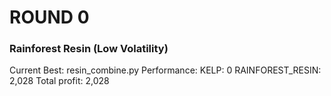 # ROUND 0

### Rainforest Resin (Low Volatility)

Current Best: resin_combine.py
Performance: 
KELP: 0
RAINFOREST_RESIN: 2,028
Total profit: 2,028